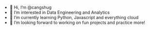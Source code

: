 - 👋 Hi, I’m @cangshug
- 👀 I’m interested in Data Engineering and Analytics
- 🌱 I’m currently learning Python, Javascript and everything cloud
- 💞️ I’m looking forward to working on fun projects and practice more!



